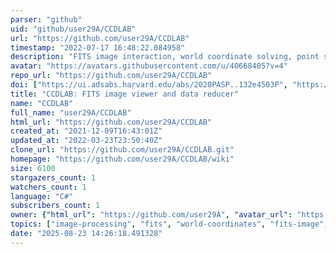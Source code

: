 ```yaml
---
parser: "github"
uid: "github/user29A/CCDLAB"
url: "https://github.com/user29A/CCDLAB"
timestamp: "2022-07-17 16:48:22.084958"
description: "FITS image interaction, world coordinate solving, point source extraction, photometry, etc.  See the github Wiki link below for more info. If you require CCDLAB for UVIT, please ensure you have the UVIT Calibration Database which you can find at the CCDLAB Wiki link below."
avatar: "https://avatars.githubusercontent.com/u/40668405?v=4"
repo_url: "https://github.com/user29A/CCDLAB"
doi: ["https://ui.adsabs.harvard.edu/abs/2020PASP..132e4503P", "https://ui.adsabs.harvard.edu/abs/2017PASP..129k5002P", "https://ui.adsabs.harvard.edu/abs/2022ascl.soft06020P/abstract"]
title: "CCDLAB: FITS image viewer and data reducer"
name: "CCDLAB"
full_name: "user29A/CCDLAB"
html_url: "https://github.com/user29A/CCDLAB"
created_at: "2021-12-09T16:43:01Z"
updated_at: "2022-03-23T23:50:40Z"
clone_url: "https://github.com/user29A/CCDLAB.git"
homepage: "https://github.com/user29A/CCDLAB/wiki"
size: 6100
stargazers_count: 1
watchers_count: 1
language: "C#"
subscribers_count: 1
owner: {"html_url": "https://github.com/user29A", "avatar_url": "https://avatars.githubusercontent.com/u/40668405?v=4", "login": "user29A", "type": "User"}
topics: ["image-processing", "fits", "world-coordinates", "fits-image", "fits-files", "fits-bintables", "fits-image-sets", "wcs-solver"]
date: "2025-08-23 14:26:18.491328"
---
```

